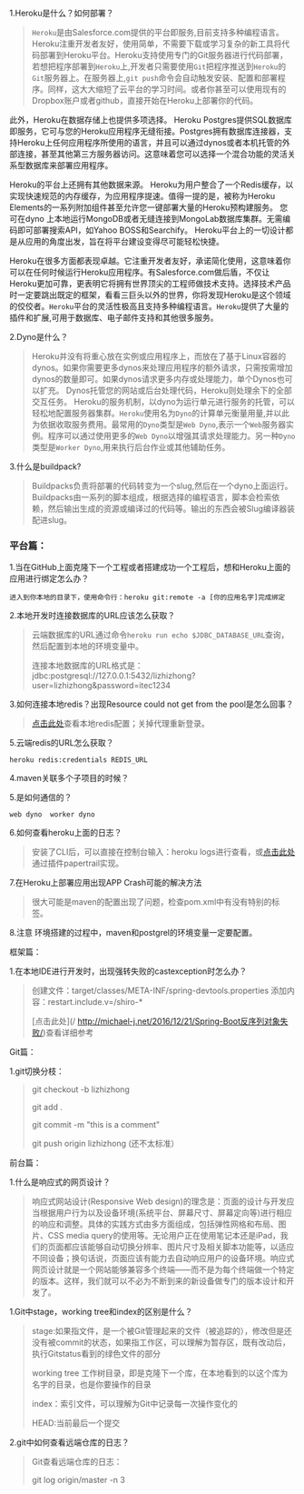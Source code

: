 ### 

1.Heroku是什么？如何部署？

> `Heroku`是由Salesforce.com提供的平台即服务,目前支持多种编程语言。Heroku注重开发者友好，使用简单，不需要下载或学习复杂的新工具将代码部署到Heroku平台。Heroku支持使用专门的Git服务器进行代码部署，若想把程序部署到`Heroku`上,开发者只需要使用`Git`把程序推送到`Heroku`的`Git`服务器上。在服务器上,`git push`命令会自动触发安装、配置和部署程序。同样，这大大缩短了云平台的学习时间。或者你甚至可以使用现有的Dropbox账户或者github，直接开始在Heroku上部署你的代码。



此外，Heroku在数据存储上也提供多项选择。 Heroku Postgres提供SQL数据库即服务，它可与您的Heroku应用程序无缝衔接。Postgres拥有数据库连接器，支持Heroku上任何应用程序所使用的语言，并且可以通过dynos或者本机托管的外部连接，甚至其他第三方服务器访问。这意味着您可以选择一个混合功能的灵活关系型数据库来部署应用程序。

Heroku的平台上还拥有其他数据来源。 Heroku为用户整合了一个Redis缓存，以实现快速规范的内存缓存，为应用程序提速。值得一提的是，被称为Heroku Elements的一系列附加组件甚至允许您一键部署大量的Heroku预构建服务。 您可在dyno 上本地运行MongoDB或者无缝连接到MongoLab数据库集群。无需编码即可部署搜索API，如Yahoo BOSS和Searchify。 Heroku平台上的一切设计都是从应用的角度出发，旨在将平台建设变得尽可能轻松快捷。

Heroku在很多方面都表现卓越。它注重开发者友好，承诺简化使用，这意味着你可以在任何时候运行Heroku应用程序。有Salesforce.com做后盾，不仅让Heroku更加可靠，更表明它将拥有世界顶尖的工程师做技术支持。选择技术产品时一定要跳出既定的框架，看看三巨头以外的世界，你将发现Heroku是这个领域的佼佼者。`Heroku`平台的灵活性极高且支持多种编程语言。`Heroku`提供了大量的插件和扩展,可用于数据库、电子邮件支持和其他很多服务。

2.Dyno是什么？

> Heroku并没有将重心放在实例或应用程序上，而放在了基于Linux容器的dynos。如果你需要更多dynos来处理应用程序的额外请求，只需按需增加dynos的数量即可。如果dynos请求更多内存或处理能力，单个Dynos也可以扩充。 Dynos托管您的网站或后台处理代码，Heroku则处理余下的全部交互任务。 Heroku的服务机制，以dyno为运行单元进行服务的托管，可以轻松地配置服务器集群。`Heroku`使用名为`Dyno`的计算单元衡量用量,并以此为依据收取服务费用。最常用的`Dyno`类型是`Web Dyno`,表示一个`Web`服务器实例。程序可以通过使用更多的`Web Dyno`以增强其请求处理能力。另一种`Dyno`类型是`Worker Dyno`,用来执行后台作业或其他辅助任务。

3.什么是buildpack?

> Buildpacks负责将部署的代码转变为一个slug,然后在一个dyno上面运行。Buildpacks由一系列的脚本组成，根据选择的编程语言，脚本会检索依赖，然后输出生成的资源或编译过的代码等。输出的东西会被Slug编译器装配进slug。

### 平台篇：

1.当在GitHub上面克隆下一个工程或者搭建成功一个工程后，想和Heroku上面的应用进行绑定怎么办？

```
进入到你本地的目录下，使用命令行：heroku git:remote -a [你的应用名字]完成绑定
```

2.本地开发时连接数据库的URL应该怎么获取？

> 云端数据库的URL通过命令`heroku run echo $JDBC_DATABASE_URL`查询，然后配置到本地的环境变量中。
>
> 连接本地数据库的URL格式是：jdbc:postgresql://127.0.0.1:5432/lizhizhong?user=lizhizhong&password=itec1234

3.如何连接本地redis？出现Resource could not get from the pool是怎么回事？

> [点击此处](https://github.com/eskimo220/utadahikaru/wiki/【Redis】-Redisインストールと接続-20170901)查看本地redis配置；关掉代理重新登录。

5.云端redis的URL怎么获取？

`heroku redis:credentials REDIS_URL`

4.maven关联多个子项目的时候？

5.是如何通信的？

`web dyno  worker dyno`

6.如何查看heroku上面的日志？

> 安装了CLI后，可以直接在控制台输入：heroku logs进行查看，或[点击此处](https://github.com/eskimo220/utadahikaru/wiki/【Log】Heroku平台上实现日志的输出20170901)通过插件papertrail实现。

7.在Heroku上部署应用出现APP Crash可能的解决方法

> 很大可能是maven的配置出现了问题，检查pom.xml中有没有特别的标签。

8.注意 环境搭建的过程中，maven和postgrel的环境变量一定要配置。

框架篇：

1.在本地IDE进行开发时，出现强转失败的castexception时怎么办？

> 创建文件：target/classes/META-INF/spring-devtools.properties 添加内容：restart.include.v=/shiro-\*
>
> [点击此处](/ http://michael-j.net/2016/12/21/Spring-Boot反序列对象失败/)查看详细参考

Git篇：

1.git切换分枝：

> git checkout -b lizhizhong
>
> git add .
>
> git commit -m "this is a comment"
>
> git push origin lizhizhong \(还不太标准）

前台篇：

1.什么是响应式的网页设计？

> 响应式网站设计\(Responsive Web design\)的理念是：页面的设计与开发应当根据用户行为以及设备环境\(系统平台、屏幕尺寸、屏幕定向等\)进行相应的响应和调整。具体的实践方式由多方面组成，包括弹性网格和布局、图片、CSS media query的使用等。无论用户正在使用笔记本还是iPad，我们的页面都应该能够自动切换分辨率、图片尺寸及相关脚本功能等，以适应不同设备；换句话说，页面应该有能力去自动响应用户的设备环境。响应式网页设计就是一个网站能够兼容多个终端——而不是为每个终端做一个特定的版本。这样，我们就可以不必为不断到来的新设备做专门的版本设计和开发了。

1.Git中stage，working tree和index的区别是什么？

> stage:如果指文件，是一个被Git管理起来的文件（被追踪的），修改但是还没有被commit的状态，如果指工作区，可以理解为暂存区，既有改动后，执行Gitstatus看到的绿色文件的部分
>
> working tree 工作树目录，即是克隆下一个库，在本地看到的以这个库为名字的目录，也是你要操作的目录
>
> index：索引文件，可以理解为Git中记录每一次操作变化的
>
> HEAD:当前最后一个提交

2.git中如何查看远端仓库的日志？

> Git查看远端仓库的日志：
>
> git log origin/master -n 3



